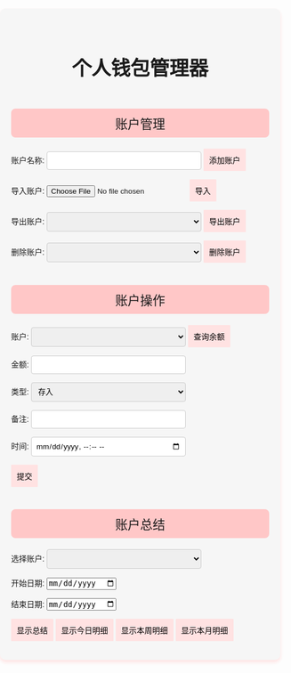 <style>
  /* 基于calendar.md的主题风格 */
  body {
    background: url('https://cdn.pixabay.com/photo/2022/06/13/12/19/sea-7259914_1280.jpg');
    background-size: cover;
    background-repeat: no-repeat;
    background-attachment: fixed;
    font-family: 'xiaokai', sans-serif;
    margin: 0;
    padding: 0;
  }
  .container {
    background-color: #f6f6f6;
    border-radius: 10px;
    box-shadow: 0 4px 6px #ffe2e2;
    padding: 20px;
    margin: 20px auto;
    max-width: 800px;
  }
  h1 {
    font-weight: bold;
    text-align: center;
    font-size: 2.5em;
    padding: 10px;
    border-radius: 8px;
  }
  .section-title {
    text-align: center;
    font-size: 1.6em;
    background-color: #ffc7c7;
    padding: 10px;
    border-radius: 8px;
    margin-top: 40px; /* 增加距离 */
    margin-bottom: 20px;
  }
  table {
    width: 100%;
    border-collapse: collapse;
    margin-top: 20px;
  }
  th, td {
    border: 1px solid #ddd;
    padding: 8px;
    text-align: center;
  }
  th {
    background-color: #ffe2e2;
  }
  button {
    background-color: #ffe2e2;
    color: black;
    padding: 10px 10px;
    border: none;
    border-radius: 1px;
    cursor: pointer;
    font-size: 1em;
  }
  button:hover {
    background-color: #f6f6f6;
  }
  .form-group {
    margin-bottom: 15px;
  }
  input[type="text"], input[type="number"], input[type="datetime-local"], select {
    width: 60%;
    padding: 8px;
    box-sizing: border-box;
    border: 1px solid #ccc;
    border-radius: 4px;
    font-family: 'xiaokai', sans-serif;
    transition: border-color 0.3s, box-shadow 0.3s;
  }
  input[type="text"]:focus, input[type="number"]:focus, input[type="datetime-local"]:focus, select:focus {
    border-color: #ffe2e2;
    box-shadow: 0 0 5px #ffe2e2;
    outline: none;
  }
  .tooltip {
    display: none;
    position: absolute;
    background-color: #fff;
    border: 1px solid #ccc;
    padding: 10px;
    border-radius: 4px;
    box-shadow: 0 0 10px #f6f6f6;
    z-index: 1000;
    max-width: 300px;
    font-family: 'xiaokai', sans-serif;
  }
  .summary-info {
    font-size: 1.2em;
    margin-bottom: 20px;
  }
  .transaction-card {
    background-color: #fff;
    border: 1px solid #ddd;
    border-radius: 8px;
    padding: 10px;
    margin-bottom: 10px;
    box-shadow: 0 2px 4px rgba(0, 0, 0, 0.1);
  }
  .transaction-card h4 {
    margin: 0 0 10px 0;
  }
  .transaction-card p {
    margin: 5px 0;
  }
</style>

<script>
  let accounts = JSON.parse(localStorage.getItem('accounts')) || {};

  document.addEventListener('DOMContentLoaded', () => {
    const transactionAccountSelect = document.getElementById('transaction-account-select');
    const summaryAccountSelect = document.getElementById('summary-account-select');
    const exportAccountSelect = document.getElementById('export-account-select');
    const deleteAccountSelect = document.getElementById('delete-account-select');
    const transactionDate = document.getElementById('transaction-date');
    const startDate = document.getElementById('start-date');
    const endDate = document.getElementById('end-date');
    const transactionType = document.getElementById('transaction-type');
    const incomeTypeContainer = document.getElementById('income-type-container');
    const expenseTypeContainer = document.getElementById('expense-type-container');
    const subExpenseTypeContainer = document.getElementById('sub-expense-type-container');
    const expenseType = document.getElementById('expense-type');

    const today = new Date().toISOString().slice(0, 16);
    transactionDate.value = today;
    startDate.value = new Date().toISOString().slice(0, 10);
    endDate.value = new Date().toISOString().slice(0, 10);

    for (const account in accounts) {
      const option = document.createElement('option');
      option.value = account;
      option.text = account;
      transactionAccountSelect.add(option.cloneNode(true));
      summaryAccountSelect.add(option.cloneNode(true));
      exportAccountSelect.add(option.cloneNode(true));
      deleteAccountSelect.add(option.cloneNode(true));
    }

    transactionType.addEventListener('change', () => {
      if (transactionType.value === 'deposit') {
        incomeTypeContainer.style.display = 'block';
        expenseTypeContainer.style.display = 'none';
        subExpenseTypeContainer.style.display = 'none';
      } else if (transactionType.value === 'withdraw') {
        incomeTypeContainer.style.display = 'none';
        expenseTypeContainer.style.display = 'block';
        if (expenseType.value === '生活支出') {
          subExpenseTypeContainer.style.display = 'block';
        } else {
          subExpenseTypeContainer.style.display = 'none';
        }
      } else {
        incomeTypeContainer.style.display = 'none';
        expenseTypeContainer.style.display = 'none';
        subExpenseTypeContainer.style.display = 'none';
      }
    });

    expenseType.addEventListener('change', () => {
      if (expenseType.value === '生活支出') {
        subExpenseTypeContainer.style.display = 'block';
      } else {
        subExpenseTypeContainer.style.display = 'none';
      }
    });
  });

  function addAccount() {
    const accountName = document.getElementById('account-name').value;
    if (accountName && !accounts[accountName]) {
      accounts[accountName] = { balance: 0, transactions: [] };
      localStorage.setItem('accounts', JSON.stringify(accounts));
      const transactionAccountSelect = document.getElementById('transaction-account-select');
      const summaryAccountSelect = document.getElementById('summary-account-select');
      const exportAccountSelect = document.getElementById('export-account-select');
      const deleteAccountSelect = document.getElementById('delete-account-select');
      const option = document.createElement('option');
      option.value = accountName;
      option.text = accountName;
      transactionAccountSelect.add(option.cloneNode(true));
      summaryAccountSelect.add(option.cloneNode(true));
      exportAccountSelect.add(option.cloneNode(true));
      deleteAccountSelect.add(option.cloneNode(true));
      alert('账户添加成功');
    } else {
      alert('账户名称不能为空或已存在');
    }
  }

  function deleteAccount() {
    const deleteAccountSelect = document.getElementById('delete-account-select');
    const selectedAccount = deleteAccountSelect.value;
    if (selectedAccount) {
      delete accounts[selectedAccount];
      localStorage.setItem('accounts', JSON.stringify(accounts));
      location.reload();
      alert('账户删除成功');
    } else {
      alert('请选择一个账户');
    }
  }

  function checkBalance() {
    const transactionAccountSelect = document.getElementById('transaction-account-select');
    const selectedAccount = transactionAccountSelect.value;
    if (selectedAccount) {
      const balance = accounts[selectedAccount]?.balance ?? 0;
      document.getElementById('balance-result').innerText = `账户余额: ${balance} 元`;
    } else {
      alert('请选择一个账户');
    }
  }

  function performTransaction() {
    const transactionAccountSelect = document.getElementById('transaction-account-select');
    const selectedAccount = transactionAccountSelect.value;
    const amount = parseFloat(document.getElementById('transaction-amount').value);
    const type = document.getElementById('transaction-type').value;
    const note = document.getElementById('transaction-note').value;
    const date = new Date(document.getElementById('transaction-date').value).toLocaleString();
    const incomeType = document.getElementById('income-type').value;
    const expenseType = document.getElementById('expense-type').value;
    const subExpenseType = document.getElementById('sub-expense-type').value;

    if (selectedAccount && amount > 0) {
      let transactionDetail = '';
      if (type === 'deposit') {
        accounts[selectedAccount].balance += amount;
        accounts[selectedAccount].transactions.push({ type, amount, note, date, incomeType });
        transactionDetail = `存入 - ${incomeType}`;
      } else if (type === 'withdraw') {
        accounts[selectedAccount].balance -= amount;
        accounts[selectedAccount].transactions.push({ type, amount, note, date, expenseType, subExpenseType });
        transactionDetail = `支出 - ${expenseType}${subExpenseType ? ' - ' + subExpenseType : ''}`;
      }
      localStorage.setItem('accounts', JSON.stringify(accounts));
      alert(`操作成功: ${transactionDetail} ${amount} 元\n备注: ${note}\n时间: ${date}`);
      checkBalance();
    } else {
      alert('请选择一个账户并输入有效金额');
    }
  }

  function showSummary() {
    const summaryAccountSelect = document.getElementById('summary-account-select');
    const selectedAccount = summaryAccountSelect.value;
    const startDate = new Date(document.getElementById('start-date').value);
    const endDate = new Date(document.getElementById('end-date').value);
    const summaryResult = document.getElementById('summary-result');

    if (selectedAccount && startDate && endDate) {
      const accountTransactions = accounts[selectedAccount].transactions;
      const filteredTransactions = accountTransactions.filter(transaction => {
        const transactionDate = new Date(transaction.date);
        return transactionDate >= startDate && transactionDate <= endDate;
      });

      filteredTransactions.sort((a, b) => new Date(a.date) - new Date(b.date));

      const totalIncome = filteredTransactions
        .filter(transaction => transaction.type === 'deposit')
        .reduce((sum, transaction) => sum + transaction.amount, 0);
      const totalExpense = filteredTransactions
        .filter(transaction => transaction.type === 'withdraw')
        .reduce((sum, transaction) => sum + transaction.amount, 0);

      let summaryHtml = `<div class="summary-info">交易笔数: ${filteredTransactions.length}, 收入总数: ${totalIncome} 元, 支出总数: ${totalExpense} 元</div>`;
      filteredTransactions.forEach(transaction => {
        summaryHtml += `
          <div class="transaction-card">
            <h4>${transaction.date}</h4>
            <p>类型: ${transaction.type === 'deposit' ? `存入 - ${transaction.incomeType}` : `支出 - ${transaction.expenseType}${transaction.subExpenseType ? ' - ' + transaction.subExpenseType : ''}`}</p>
            <p>金额: ${transaction.amount} 元</p>
            <p>备注: ${transaction.note}</p>
          </div>
        `;
      });

      summaryResult.innerHTML = summaryHtml;
    } else {
      alert('请选择一个账户并输入有效的日期范围');
    }
  }

  function showTodaySummary() {
    const summaryAccountSelect = document.getElementById('summary-account-select');
    const selectedAccount = summaryAccountSelect.value;
    const today = new Date();
    const startDate = new Date(today.setDate(today.getDate() - 1));
    const endDate = new Date(today.setDate(today.getDate() + 2));
    const summaryResult = document.getElementById('summary-result');

    if (selectedAccount) {
      const accountTransactions = accounts[selectedAccount].transactions;
      const filteredTransactions = accountTransactions.filter(transaction => {
        const transactionDate = new Date(transaction.date);
        return transactionDate >= startDate && transactionDate <= endDate;
      });

      filteredTransactions.sort((a, b) => new Date(a.date) - new Date(b.date));

      const totalIncome = filteredTransactions
        .filter(transaction => transaction.type === 'deposit')
        .reduce((sum, transaction) => sum + transaction.amount, 0);
      const totalExpense = filteredTransactions
        .filter(transaction => transaction.type === 'withdraw')
        .reduce((sum, transaction) => sum + transaction.amount, 0);

      let summaryHtml = `<div class="summary-info">交易笔数: ${filteredTransactions.length}, 收入总数: ${totalIncome} 元, 支出总数: ${totalExpense} 元</div>`;
      filteredTransactions.forEach(transaction => {
        summaryHtml += `
          <div class="transaction-card">
            <h4>${transaction.date}</h4>
            <p>类型: ${transaction.type === 'deposit' ? `存入 - ${transaction.incomeType}` : `支出 - ${transaction.expenseType}${transaction.subExpenseType ? ' - ' + transaction.subExpenseType : ''}`}</p>
            <p>金额: ${transaction.amount} 元</p>
            <p>备注: ${transaction.note}</p>
          </div>
        `;
      });

      summaryResult.innerHTML = summaryHtml;
    } else {
      alert('请选择一个账户');
    }
  }

  function showWeekSummary() {
    const summaryAccountSelect = document.getElementById('summary-account-select');
    const selectedAccount = summaryAccountSelect.value;
    const today = new Date();
    const startDate = new Date(today.setDate(today.getDate() - today.getDay()));
    const endDate = new Date(today.setDate(today.getDate() + 7));
    const summaryResult = document.getElementById('summary-result');

    if (selectedAccount) {
      const accountTransactions = accounts[selectedAccount].transactions;
      const filteredTransactions = accountTransactions.filter(transaction => {
        const transactionDate = new Date(transaction.date);
        return transactionDate >= startDate && transactionDate <= endDate;
      });

      filteredTransactions.sort((a, b) => new Date(a.date) - new Date(b.date));

      const totalIncome = filteredTransactions
        .filter(transaction => transaction.type === 'deposit')
        .reduce((sum, transaction) => sum + transaction.amount, 0);
      const totalExpense = filteredTransactions
        .filter(transaction => transaction.type === 'withdraw')
        .reduce((sum, transaction) => sum + transaction.amount, 0);

      let summaryHtml = `<div class="summary-info">交易笔数: ${filteredTransactions.length}, 收入总数: ${totalIncome} 元, 支出总数: ${totalExpense} 元</div>`;
      filteredTransactions.forEach(transaction => {
        summaryHtml += `
          <div class="transaction-card">
            <h4>${transaction.date}</h4>
            <p>类型: ${transaction.type === 'deposit' ? `存入 - ${transaction.incomeType}` : `支出 - ${transaction.expenseType}${transaction.subExpenseType ? ' - ' + transaction.subExpenseType : ''}`}</p>
            <p>金额: ${transaction.amount} 元</p>
            <p>备注: ${transaction.note}</p>
          </div>
        `;
      });

      summaryResult.innerHTML = summaryHtml;
    } else {
      alert('请选择一个账户');
    }
  }

  function showMonthSummary() {
    const summaryAccountSelect = document.getElementById('summary-account-select');
    const selectedAccount = summaryAccountSelect.value;
    const today = new Date();
    const startDate = new Date(today.getFullYear(), today.getMonth(), 1);
    const endDate = new Date(today.getFullYear(), today.getMonth() + 1, 0);
    const summaryResult = document.getElementById('summary-result');

    if (selectedAccount) {
      const accountTransactions = accounts[selectedAccount].transactions;
      const filteredTransactions = accountTransactions.filter(transaction => {
        const transactionDate = new Date(transaction.date);
        return transactionDate >= startDate && transactionDate <= endDate;
      });

      filteredTransactions.sort((a, b) => new Date(a.date) - new Date(b.date));

      const totalIncome = filteredTransactions
        .filter(transaction => transaction.type === 'deposit')
        .reduce((sum, transaction) => sum + transaction.amount, 0);
      const totalExpense = filteredTransactions
        .filter(transaction => transaction.type === 'withdraw')
        .reduce((sum, transaction) => sum + transaction.amount, 0);

      let summaryHtml = `<div class="summary-info">交易笔数: ${filteredTransactions.length}, 收入总数: ${totalIncome} 元, 支出总数: ${totalExpense} 元</div>`;
      filteredTransactions.forEach(transaction => {
        summaryHtml += `
          <div class="transaction-card">
            <h4>${transaction.date}</h4>
            <p>类型: ${transaction.type === 'deposit' ? `存入 - ${transaction.incomeType}` : `支出 - ${transaction.expenseType}${transaction.subExpenseType ? ' - ' + transaction.subExpenseType : ''}`}</p>
            <p>金额: ${transaction.amount} 元</p>
            <p>备注: ${transaction.note}</p>
          </div>
        `;
      });

      summaryResult.innerHTML = summaryHtml;
    } else {
      alert('请选择一个账户');
    }
  }

  function importAccounts() {
    const importFile = document.getElementById('import-file').files[0];
    if (importFile) {
      const reader = new FileReader();
      reader.onload = function(event) {
        const importedData = JSON.parse(event.target.result);
        accounts = { ...accounts, ...importedData };
        localStorage.setItem('accounts', JSON.stringify(accounts));
        location.reload();
      };
      reader.readAsText(importFile);
    } else {
      alert('请选择一个文件');
    }
  }

  function exportAccount() {
    const exportAccountSelect = document.getElementById('export-account-select');
    const selectedAccount = exportAccountSelect.value;
    if (selectedAccount) {
      const dataStr = JSON.stringify(accounts[selectedAccount]);
      const dataUri = 'data:application/json;charset=utf-8,' + encodeURIComponent(dataStr);
      const exportFileDefaultName = `${selectedAccount}.json`;
      const linkElement = document.createElement('a');
      linkElement.setAttribute('href', dataUri);
      linkElement.setAttribute('download', exportFileDefaultName);
      linkElement.click();
    } else {
      alert('请选择一个账户');
    }
  }
</script>

<div class="container">
  <h1>个人钱包管理器</h1>

  <div class="section-title">账户管理</div>
  <form id="account-form">
    <div class="form-group">
      <label for="account-name">账户名称:</label>
      <input type="text" id="account-name" name="account-name" required>
      <button type="button" onclick="addAccount()">添加账户</button>
    </div>
  </form>
  <form id="import-form">
    <div class="form-group">
      <label for="import-file">导入账户:</label>
      <input type="file" id="import-file" name="import-file" accept=".json">
      <button type="button" onclick="importAccounts()">导入</button>
    </div>
  </form>
  <div class="form-group">
    <label for="export-account-select">导出账户:</label>
    <select id="export-account-select" name="export-account-select"></select>
    <button type="button" onclick="exportAccount()">导出账户</button>
  </div>

  <div class="form-group">
    <label for="delete-account-select">删除账户:</label>
    <select id="delete-account-select" name="delete-account-select"></select>
    <button type="button" onclick="deleteAccount()">删除账户</button>
  </div>

  <div class="section-title">账户操作</div>
  <form id="transaction-form">
    <div class="form-group">
      <label for="transaction-account-select">账户:</label>
      <select id="transaction-account-select" name="transaction-account-select"></select>
      <button type="button" onclick="checkBalance()">查询余额</button>
    </div>
    <div id="balance-result"></div>
    <div class="form-group">
      <label for="transaction-amount">金额:</label>
      <input type="number" id="transaction-amount" name="transaction-amount" required>
    </div>
    <div class="form-group">
      <label for="transaction-type">类型:</label>
      <select id="transaction-type" name="transaction-type">
        <option value="deposit">存入</option>
        <option value="withdraw">支出</option>
      </select>
    </div>
    <div class="form-group" id="income-type-container" style="display: none;">
      <label for="income-type">存入类型:</label>
      <select id="income-type" name="income-type">
        <option value="固定收入">固定收入</option>
        <option value="临时收入">临时收入</option>
      </select>
    </div>
    <div class="form-group" id="expense-type-container" style="display: none;">
      <label for="expense-type">支出类型:</label>
      <select id="expense-type" name="expense-type">
        <option value="生活支出">生活支出</option>
        <option value="学习支出">学习支出</option>
        <option value="娱乐支出">娱乐支出</option>
      </select>
    </div>
    <div class="form-group" id="sub-expense-type-container" style="display: none;">
      <label for="sub-expense-type">生活支出类型:</label>
      <select id="sub-expense-type" name="sub-expense-type">
        <option value="衣">衣</option>
        <option value="食">食</option>
        <option value="住">住</option>
        <option value="行">行</option>
        <option value="社交">社交</option>
      </select>
    </div>
    <div class="form-group">
      <label for="transaction-note">备注:</label>
      <input type="text" id="transaction-note" name="transaction-note">
    </div>
    <div class="form-group">
      <label for="transaction-date">时间:</label>
      <input type="datetime-local" id="transaction-date" name="transaction-date" required>
    </div>
    <button type="button" onclick="performTransaction()">提交</button>
  </form>

  <div class="section-title">账户总结</div>
  <form id="summary-form">
    <div class="form-group">
      <label for="summary-account-select">选择账户:</label>
      <select id="summary-account-select" name="summary-account-select"></select>
    </div>
    <div class="form-group">
      <label for="start-date">开始日期:</label>
      <input type="date" id="start-date" name="start-date" required>
    </div>
    <div class="form-group">
      <label for="end-date">结束日期:</label>
      <input type="date" id="end-date" name="end-date" required>
    </div>
    <button type="button" onclick="showSummary()">显示总结</button>
    <button type="button" onclick="showTodaySummary()">显示今日明细</button>
    <button type="button" onclick="showWeekSummary()">显示本周明细</button>
    <button type="button" onclick="showMonthSummary()">显示本月明细</button>
  </form>
  
  <div id="summary-result"></div>
</div>